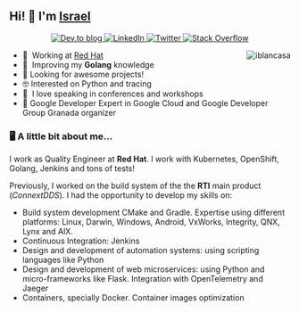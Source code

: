 ## Hi! 👋 I'm [Israel](http://iblancasa.com)
<p align="center">

<p align="center"> 
  <a href="https://dev.to/iblancasa">
    <img alt="Dev.to blog" src="https://img.shields.io/badge/dev.to-0A0A0A?style=for-the-badge&logo=dev.to&logoColor=white">
  </a>
  <a href="https://www.linkedin.com/in/iblancasa/">
    <img alt="LinkedIn" src="https://img.shields.io/badge/linkedin%20-%230077B5.svg?&style=for-the-badge&logo=linkedin&logoColor=white"/>
  </a>
  <a href="https://twitter.com/iblancasa">
    <img alt="Twitter" src="https://img.shields.io/badge/Twitter%20-%231DA1F2.svg?&style=for-the-badge&logo=Twitter&logoColor=white"/>
  </a>
  <a href="https://stackoverflow.com/users/3372108/iblancasa">
    <img alt="Stack Overflow" src="https://img.shields.io/badge/-Stack%20overflow-FE7A16?style=for-the-badge&logo=stack-overflow&logoColor=white"/>
  </a>
</p>

<a href="#iblancasa-title">
  <img src="https://github-readme-stats.vercel.app/api?username=iblancasa&show_icons=true&count_private=true&include_all_commits=true" alt="iblancasa" align="right" />
</a>

- :office: &nbsp;Working at [Red Hat](https://www.redhat.com/)
- :seedling: &nbsp;Improving my **Golang** knowledge
- 👯 Looking for awesome projects!
- :nerd_face:	Interested on Python and tracing
- :speech_balloon: &nbsp;I love speaking in conferences and workshops
- :rocket: Google Developer Expert in Google Cloud and Google Developer Group Granada organizer

### 🖥️ A little bit about me...

I work as Quality Engineer at **Red Hat**. I work with Kubernetes, OpenShift, Golang, Jenkins and tons of tests!

Previously, I worked on the build system of the the **RTI** main product (*ConnextDDS*). I had the opportunity to develop my skills on:

* Build system development CMake and Gradle. Expertise using different platforms: Linux, Darwin, Windows, Android, VxWorks, Integrity, QNX, Lynx and AIX.
* Continuous Integration: Jenkins
* Design and development of automation systems: using scripting languages like Python
* Design and development of web microservices: using Python and micro-frameworks like Flask. Integration with OpenTelemetry and Jaeger
* Containers, specially Docker. Container images optimization
